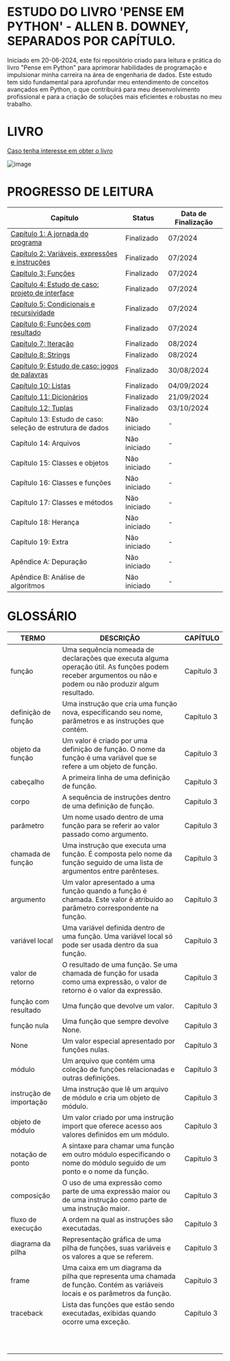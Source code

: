 # ESTUDO DO LIVRO 'PENSE EM PYTHON' - ALLEN B. DOWNEY, SEPARADOS POR CAPÍTULO. 
Iniciado em 20-06-2024, este foi repositório criado para leitura e prática do livro "Pense em Python" para aprimorar habilidades de programação e impulsionar minha carreira na área de engenharia de dados. Este estudo tem sido fundamental para aprofundar meu entendimento de conceitos avançados em Python, o que contribuirá para meu desenvolvimento profissional e para a criação de soluções mais eficientes e robustas no meu trabalho.

# LIVRO
[Caso tenha interesse em obter o livro](https://a.co/d/hYDbke6)

![image](https://github.com/user-attachments/assets/cf41b729-1e52-4aa8-924c-ac2d5b673412)

# PROGRESSO DE LEITURA

|                    Capítulo                                                                                          |    Status    | Data de Finalização |
|----------------------------------------------------------------------------------------------------------------------|--------------|---------------------|
| [Capítulo 1: A jornada do programa](https://github.com/bitwoman/pense-em-python/tree/main/capitulo_1)                | Finalizado   |        07/2024      |
| [Capítulo 2: Variáveis, expressões e instruções](https://github.com/bitwoman/pense-em-python/tree/main/capitulo_2)   | Finalizado   |        07/2024      |
| [Capítulo 3: Funções](https://github.com/bitwoman/pense-em-python/tree/main/capitulo_3)                              | Finalizado   |        07/2024      |
| [Capítulo 4: Estudo de caso: projeto de interface](https://github.com/bitwoman/pense-em-python/tree/main/capitulo_4) | Finalizado   |        07/2024      |
| [Capítulo 5: Condicionais e recursividade](https://github.com/bitwoman/pense-em-python/tree/main/capitulo_5)         | Finalizado   |        07/2024      |
| [Capítulo 6: Funções com resultado](https://github.com/bitwoman/pense-em-python/tree/main/capitulo_6)                | Finalizado   |        07/2024      |
| [Capítulo 7: Iteração](https://github.com/bitwoman/pense-em-python/tree/main/capitulo_7)                             | Finalizado   |        08/2024      |
| [Capítulo 8: Strings](https://github.com/bitwoman/pense-em-python/tree/main/capitulo_8)                              | Finalizado   |        08/2024      |
| [Capítulo 9: Estudo de caso: jogos de palavras](https://github.com/bitwoman/pense-em-python/tree/main/capitulo_9)    | Finalizado   |      30/08/2024     |
| [Capítulo 10: Listas](https://github.com/bitwoman/pense-em-python/tree/main/capitulo_10)                             | Finalizado   |      04/09/2024     |
| [Capítulo 11: Dicionários](https://github.com/bitwoman/pense-em-python/tree/main/capitulo_11)                        | Finalizado   |      21/09/2024     |
| [Capítulo 12: Tuplas](https://github.com/bitwoman/pense-em-python/tree/main/capitulo_12)                             | Finalizado   |      03/10/2024     |
| Capítulo 13: Estudo de caso: seleção de estrutura de dados | Não iniciado |          -          |
| Capítulo 14: Arquivos                                      | Não iniciado |          -          |
| Capítulo 15: Classes e objetos                             | Não iniciado |          -          |
| Capítulo 16: Classes e funções                             | Não iniciado |          -          |
| Capítulo 17: Classes e métodos                             | Não iniciado |          -          |
| Capítulo 18: Herança                                       | Não iniciado |          -          |
| Capítulo 19: Extra                                         | Não iniciado |          -          |
| Apêndice A: Depuração                                      | Não iniciado |          -          |
| Apêndice B: Análise de algoritmos                          | Não iniciado |          -          |


# GLOSSÁRIO
|        TERMO            |                                  DESCRIÇÃO                                                                                                                 |    CAPÍTULO                                                |
|-------------------------|------------------------------------------------------------------------------------------------------------------------------------------------------------|------------------------------------------------------------|
|      função             | Uma sequência nomeada de declarações que executa alguma operação útil. As funções podem receber argumentos ou não e podem ou não produzir algum resultado. |     Capítulo 3                                             |
| definição de função     | Uma instrução que cria uma função nova, especificando seu nome, parâmetros e as instruções que contém.                                                     |     Capítulo 3                                             |
| objeto da função        | Um valor é criado por uma definição de função. O nome da função é uma variável que se refere a um objeto de função.                                        |     Capítulo 3                                             |
| cabeçalho               | A primeira linha de uma definição de função.                                                                                                               |     Capítulo 3                                             |
| corpo                   | A sequência de instruções dentro de uma definição de função.                                                                                               |     Capítulo 3                                             |
| parâmetro               | Um nome usado dentro de uma função para se referir ao valor passado como argumento.                                                                        |     Capítulo 3                                             |
| chamada de função       | Uma instrução que executa uma função. É composta pelo nome da função seguido de uma lista de argumentos entre parênteses.                                  |     Capítulo 3                                             |
| argumento               | Um valor apresentado a uma função quando a função é chamada. Este valor é atribuído ao parâmetro correspondente na função.                                 |     Capítulo 3                                             |
| variável local          | Uma variável definida dentro de uma função. Uma variável local só pode ser usada dentro da sua função.                                                     |     Capítulo 3                                             |
| valor de retorno        | O resultado de uma função. Se uma chamada de função for usada como uma expressão, o valor de retorno é o valor da expressão.                               |     Capítulo 3                                             |
| função com resultado    | Uma função que devolve um valor.                                                                                                                           |     Capítulo 3                                             |
| função nula             | Uma função que sempre devolve None.                                                                                                                        |     Capítulo 3                                             |
| None                    | Um valor especial apresentado por funções nulas.                                                                                                           |     Capítulo 3                                             |
| módulo                  | Um arquivo que contém uma coleção de funções relacionadas e outras definições.                                                                             |     Capítulo 3                                             |
| instrução de importação | Uma instrução que lê um arquivo de módulo e cria um objeto de módulo.                                                                                      |     Capítulo 3                                             |
| objeto de módulo        | Um valor criado por uma instrução import que oferece acesso aos valores definidos em um módulo.                                                            |     Capítulo 3                                             |
| notação de ponto        | A sintaxe para chamar uma função em outro módulo especificando o nome do módulo seguido de um ponto e o nome da função.                                    |     Capítulo 3                                             |
| composição              | O uso de uma expressão como parte de uma expressão maior ou de uma instrução como parte de uma instrução maior.                                            |     Capítulo 3                                             |
| fluxo de execução       | A ordem na qual as instruções são executadas.                                                                                                              |     Capítulo 3                                             |
| diagrama da pilha       | Representação gráfica de uma pilha de funções, suas variáveis e os valores a que se referem.                                                               |     Capítulo 3                                             |
| frame                   | Uma caixa em um diagrama da pilha que representa uma chamada de função. Contém as variáveis locais e os parâmetros da função.                              |     Capítulo 3                                             |
| traceback               | Lista das funções que estão sendo executadas, exibidas quando ocorre uma exceção.                                                                          |     Capítulo 3                                             |
|                         |                                                                                                                                                            |                                                            |
|                         |                                                                                                                                                            |                                                            |
|                         |                                                                                                                                                            |                                                            |
|                         |                                                                                                                                                            |                                                            |
|                         |                                                                                                                                                            |                                                            |
|                         |                                                                                                                                                            |                                                            |
|                         |                                                                                                                                                            |                                                            |
|                         |                                                                                                                                                            |                                                            |
|                         |                                                                                                                                                            |                                                            |
|                         |                                                                                                                                                            |                                                            |













